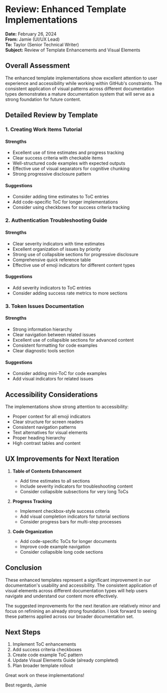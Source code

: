 # Review: Enhanced Template Implementations
**Date:** February 26, 2024  
**From:** Jamie (UI/UX Lead)  
**To:** Taylor (Senior Technical Writer)  
**Subject:** Review of Template Enhancements and Visual Elements

## Overall Assessment

The enhanced template implementations show excellent attention to user experience and accessibility while working within GitHub's constraints. The consistent application of visual patterns across different documentation types demonstrates a mature documentation system that will serve as a strong foundation for future content.

## Detailed Review by Template

### 1. Creating Work Items Tutorial

#### Strengths
- Excellent use of time estimates and progress tracking
- Clear success criteria with checkable items
- Well-structured code examples with expected outputs
- Effective use of visual separators for cognitive chunking
- Strong progressive disclosure pattern

#### Suggestions
- Consider adding time estimates to ToC entries
- Add code-specific ToC for longer implementations
- Consider using checkboxes for success criteria tracking

### 2. Authentication Troubleshooting Guide

#### Strengths
- Clear severity indicators with time estimates
- Excellent organization of issues by priority
- Strong use of collapsible sections for progressive disclosure
- Comprehensive quick reference table
- Effective use of emoji indicators for different content types

#### Suggestions
- Add severity indicators to ToC entries
- Consider adding success rate metrics to more sections

### 3. Token Issues Documentation

#### Strengths
- Strong information hierarchy
- Clear navigation between related issues
- Excellent use of collapsible sections for advanced content
- Consistent formatting for code examples
- Clear diagnostic tools section

#### Suggestions
- Consider adding mini-ToC for code examples
- Add visual indicators for related issues

## Accessibility Considerations

The implementations show strong attention to accessibility:
- Proper context for all emoji indicators
- Clear structure for screen readers
- Consistent navigation patterns
- Text alternatives for visual elements
- Proper heading hierarchy
- High contrast tables and content

## UX Improvements for Next Iteration

1. **Table of Contents Enhancement**
   - Add time estimates to all sections
   - Include severity indicators for troubleshooting content
   - Consider collapsible subsections for very long ToCs

2. **Progress Tracking**
   - Implement checkbox-style success criteria
   - Add visual completion indicators for tutorial sections
   - Consider progress bars for multi-step processes

3. **Code Organization**
   - Add code-specific ToCs for longer documents
   - Improve code example navigation
   - Consider collapsible long code sections

## Conclusion

These enhanced templates represent a significant improvement in our documentation's usability and accessibility. The consistent application of visual elements across different documentation types will help users navigate and understand our content more effectively.

The suggested improvements for the next iteration are relatively minor and focus on refinining an already strong foundation. I look forward to seeing these patterns applied across our broader documentation set.

## Next Steps

1. Implement ToC enhancements
2. Add success criteria checkboxes
3. Create code example ToC pattern
4. Update Visual Elements Guide (already completed)
5. Plan broader template rollout

Great work on these implementations!

Best regards,
Jamie
